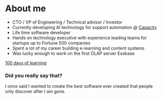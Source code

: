 # About me

* CTO / VP of Engineering / Technical advisor / Investor
* Currently developing AI technology for support automation @ [Capacity](https://capacity.com/)
* Life time software developer
* Hands on technology executive with experience leading teams for startups up to Fortune 500 companies
* Spent a lot of my career building e-learning and content systems
* Was lucky enough to work on the first OLAP server Essbase 

[100 days of learning](https://github.com/bbenedict/bbenedict/blob/main/100days.md)

### Did you really say that?

I once said I wanted to create the best software ever created that people only discover after I am gone.
